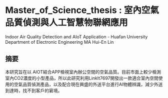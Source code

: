 # Master_of_Science_thesis : 室內空氣品質偵測與人工智慧物聯網應用 
Indoor Air Quality Detection and AIoT Application - Huafan University Department of Electronic Engineering MA Hui-En Lin

## 摘要
  本研究旨在以 AIOT結合APP檢視室內辦公空間的空氣品質。目前市面上較少檢測室內CO2濃度的小型產品，所以此研究利用LinkIt7697開發出一款適合室內空間使用的空氣品質偵測產品，以及配合現在興盛的外送平台進行AI物體辨識，減少外送到達時，找不到客戶的窘境。


